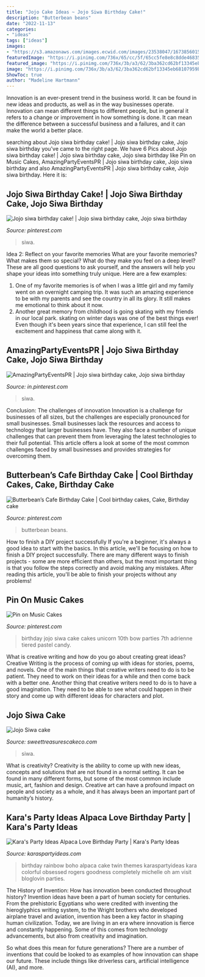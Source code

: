 ```yaml
---
title: "Jojo Cake Ideas ~ Jojo Siwa Birthday Cake!"
description: "Butterbean beans"
date: "2022-11-13"
categories:
- "ideas"
tags: ["ideas"]
images:
- "https://s3.amazonaws.com/images.ecwid.com/images/23538047/1673856015.jpg"
featuredImage: "https://i.pinimg.com/736x/65/cc/5f/65cc5fe8e8c8dde468357e311a594840.jpg"
featured_image: "https://i.pinimg.com/736x/3b/a3/62/3ba362cd62bf13345eb68107959b580b.jpg"
image: "https://i.pinimg.com/736x/3b/a3/62/3ba362cd62bf13345eb68107959b580b.jpg"
ShowToc: true
author: "Madeline Hartmann"
---
```



Innovation is an ever-present trend in the business world. It can be found in new ideas and products, as well as in the way businesses operate. Innovation can mean different things to different people, but in general it refers to a change or improvement in how something is done. It can mean the difference between a successful business and a failures, and it can make the world a better place.

	

		
searching about Jojo siwa birthday cake! | Jojo siwa birthday cake, Jojo siwa birthday you've came to the right page. We have 6 Pics about Jojo siwa birthday cake! | Jojo siwa birthday cake, Jojo siwa birthday like Pin on Music Cakes, AmazingPartyEventsPR | Jojo siwa birthday cake, Jojo siwa birthday and also AmazingPartyEventsPR | Jojo siwa birthday cake, Jojo siwa birthday. Here it is:
		
    
## Jojo Siwa Birthday Cake! | Jojo Siwa Birthday Cake, Jojo Siwa Birthday

<img loading=lazy src="https://i.pinimg.com/736x/65/cc/5f/65cc5fe8e8c8dde468357e311a594840.jpg" onerror="this.onerror=null;this.src='https://tse1.mm.bing.net/th?id=OIP.mveKIDvYab4-k7YBceJ5lAHaMp&amp;pid=15.1';" alt="Jojo siwa birthday cake! | Jojo siwa birthday cake, Jojo siwa birthday">

_Source: pinterest.com_

>siwa. 

	

Idea 2: Reflect on your favorite memories
What are your favorite memories? What makes them so special? What do they make you feel on a deep level? These are all good questions to ask yourself, and the answers will help you shape your ideas into something truly unique. Here are a few examples: 
1. One of my favorite memories is of when I was a little girl and my family went on an overnight camping trip. It was such an amazing experience to be with my parents and see the country in all its glory. It still makes me emotional to think about it now. 
2. Another great memory from childhood is going skating with my friends in our local park. skating on winter days was one of the best things ever! Even though it's been years since that experience, I can still feel the excitement and happiness that came along with it. 

    
## AmazingPartyEventsPR | Jojo Siwa Birthday Cake, Jojo Siwa Birthday

<img loading=lazy src="https://i.pinimg.com/736x/3b/a3/62/3ba362cd62bf13345eb68107959b580b.jpg" onerror="this.onerror=null;this.src='https://tse1.mm.bing.net/th?id=OIP.ev37icoWjSTPmEMv1jEkAwHaJ4&amp;pid=15.1';" alt="AmazingPartyEventsPR | Jojo siwa birthday cake, Jojo siwa birthday">

_Source: in.pinterest.com_

>siwa. 

	

Conclusion: The challenges of innovation
Innovation is a challenge for businesses of all sizes, but the challenges are especially pronounced for small businesses. Small businesses lack the resources and access to technology that larger businesses have. They also face a number of unique challenges that can prevent them from leveraging the latest technologies to their full potential. This article offers a look at some of the most common challenges faced by small businesses and provides strategies for overcoming them.

    
## Butterbean’s Cafe Birthday Cake | Cool Birthday Cakes, Cake, Birthday Cake

<img loading=lazy src="https://i.pinimg.com/736x/ae/3e/0a/ae3e0a288cb16f494bedd452c94d58de.jpg" onerror="this.onerror=null;this.src='https://tse4.mm.bing.net/th?id=OIP.FWkSjM1nl9f5KPtmgYXd-AHaJ3&amp;pid=15.1';" alt="Butterbean’s Cafe Birthday Cake | Cool birthday cakes, Cake, Birthday cake">

_Source: pinterest.com_

>butterbean beans. 

	

How to finish a DIY project successfully
If you're a beginner, it's always a good idea to start with the basics. In this article, we'll be focusing on how to finish a DIY project successfully. There are many different ways to finish projects - some are more efficient than others, but the most important thing is that you follow the steps correctly and avoid making any mistakes. After reading this article, you'll be able to finish your projects without any problems!

    
## Pin On Music Cakes

<img loading=lazy src="https://i.pinimg.com/736x/98/d6/c1/98d6c1fdc5af64b9b5b415bb9ed3aa60.jpg" onerror="this.onerror=null;this.src='https://tse3.mm.bing.net/th?id=OIP.x8xJgtE5fpaw-QSksxuj0wHaK7&amp;pid=15.1';" alt="Pin on Music Cakes">

_Source: pinterest.com_

>birthday jojo siwa cake cakes unicorn 10th bow parties 7th adrienne tiered pastel candy. 

	

What is creative writing and how do you go about creating great ideas?
Creative Writing is the process of coming up with ideas for stories, poems, and novels. One of the main things that creative writers need to do is to be patient. They need to work on their ideas for a while and then come back with a better one. Another thing that creative writers need to do is to have a good imagination. They need to be able to see what could happen in their story and come up with different ideas for characters and plot.

    
## Jojo Siwa Cake

<img loading=lazy src="https://s3.amazonaws.com/images.ecwid.com/images/23538047/1673856015.jpg" onerror="this.onerror=null;this.src='https://tse3.mm.bing.net/th?id=OIP.UVwJRQTDxXWJ-gdwd6MRUgHaJ4&amp;pid=15.1';" alt="Jojo Siwa cake">

_Source: sweettreasurescakeco.com_

>siwa. 

	

What is creativity?
Creativity is the ability to come up with new ideas, concepts and solutions that are not found in a normal setting. It can be found in many different forms, but some of the most common include music, art, fashion and design. Creative art can have a profound impact on people and society as a whole, and it has always been an important part of humanity’s history.

    
## Kara&#039;s Party Ideas Alpaca Love Birthday Party | Kara&#039;s Party Ideas

<img loading=lazy src="https://karaspartyideas.com/wp-content/uploads/2019/05/Alpaca-Love-Birthday-Party-via-Karas-Party-Ideas-KarasPartyIdeas.com2_.jpg" onerror="this.onerror=null;this.src='https://tse2.mm.bing.net/th?id=OIP.J41eA1B0oA-aBeuprRR9oQHaLH&amp;pid=15.1';" alt="Kara&#039;s Party Ideas Alpaca Love Birthday Party | Kara&#039;s Party Ideas">

_Source: karaspartyideas.com_

>birthday rainbow boho alpaca cake twin themes karaspartyideas kara colorful obsessed rogers goodness completely michelle oh am visit bloglovin parties. 

	

The History of Invention: How has innovation been conducted throughout history?
Invention ideas have been a part of human society for centuries. From the prehistoric Egyptians who were credited with inventing the hieroglyphics writing system, to the Wright brothers who developed airplane travel and aviation, invention has been a key factor in shaping human civilization. 
Today, we are living in an era where innovation is fierce and constantly happening. Some of this comes from technology advancements, but also from creativity and imagination. 

So what does this mean for future generations? There are a number of inventions that could be looked to as examples of how innovation can shape our future. These include things like driverless cars, artificial intelligence (AI), and more.

